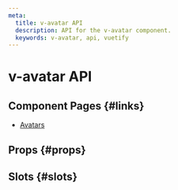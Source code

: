 ```yaml
---
meta:
  title: v-avatar API
  description: API for the v-avatar component.
  keywords: v-avatar, api, vuetify
---
```


# v-avatar API

<entry-ad />

## Component Pages {#links}

- [Avatars](components/avatars)

## Props {#props}

<api-section name="v-avatar" section="props" />

## Slots {#slots}

<api-section name="v-avatar" section="slots" />

<backmatter />
